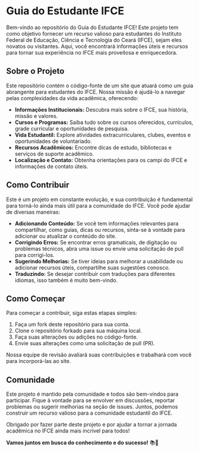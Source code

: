 # Guia do Estudante IFCE

Bem-vindo ao repositório do Guia do Estudante IFCE! Este projeto tem como objetivo fornecer um recurso valioso para estudantes do Instituto Federal de Educação, Ciência e Tecnologia do Ceará (IFCE), sejam eles novatos ou visitantes. Aqui, você encontrará informações úteis e recursos para tornar sua experiência no IFCE mais proveitosa e enriquecedora.

## Sobre o Projeto

Este repositório contém o código-fonte de um site que atuará como um guia abrangente para estudantes do IFCE. Nossa missão é ajudá-lo a navegar pelas complexidades da vida acadêmica, oferecendo:

- **Informações Institucionais:** Descubra mais sobre o IFCE, sua história, missão e valores.
- **Cursos e Programas:** Saiba tudo sobre os cursos oferecidos, currículos, grade curricular e oportunidades de pesquisa.
- **Vida Estudantil:** Explore atividades extracurriculares, clubes, eventos e oportunidades de voluntariado.
- **Recursos Acadêmicos:** Encontre dicas de estudo, bibliotecas e serviços de suporte acadêmico.
- **Localização e Contato:** Obtenha orientações para os campi do IFCE e informações de contato úteis.

## Como Contribuir

Este é um projeto em constante evolução, e sua contribuição é fundamental para torná-lo ainda mais útil para a comunidade do IFCE. Você pode ajudar de diversas maneiras:

- **Adicionando Conteúdo:** Se você tem informações relevantes para compartilhar, como guias, dicas ou recursos, sinta-se à vontade para adicionar ou atualizar o conteúdo do site.
- **Corrigindo Erros:** Se encontrar erros gramaticais, de digitação ou problemas técnicos, abra uma issue ou envie uma solicitação de pull para corrigi-los.
- **Sugerindo Melhorias:** Se tiver ideias para melhorar a usabilidade ou adicionar recursos úteis, compartilhe suas sugestões conosco.
- **Traduzindo:** Se desejar contribuir com traduções para diferentes idiomas, isso também é muito bem-vindo.

## Como Começar

Para começar a contribuir, siga estas etapas simples:

1. Faça um fork deste repositório para sua conta.
2. Clone o repositório forkado para sua máquina local.
3. Faça suas alterações ou adições no código-fonte.
4. Envie suas alterações como uma solicitação de pull (PR).

Nossa equipe de revisão avaliará suas contribuições e trabalhará com você para incorporá-las ao site. 

## Comunidade

Este projeto é mantido pela comunidade e todos são bem-vindos para participar. Fique à vontade para se envolver em discussões, reportar problemas ou sugerir melhorias na seção de issues. Juntos, podemos construir um recurso valioso para a comunidade estudantil do IFCE.

Obrigado por fazer parte deste projeto e por ajudar a tornar a jornada acadêmica no IFCE ainda mais incrível para todos!

**Vamos juntos em busca do conhecimento e do sucesso!** 📚🚀



